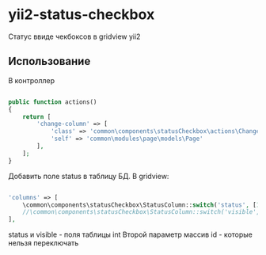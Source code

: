 yii2-status-checkbox
=================

Статус ввиде чекбоксов в gridview yii2 
  
Использование
------------------

В контроллер 

```php

public function actions()
{
    return [
        'change-column' => [
            'class' => 'common\components\statusCheckbox\actions\ChangeStatusAction',
            'self' => 'common\modules\page\models\Page'
        ],
    ];
}

```
Добавить поле status в таблицу БД.
В gridview:

```php

'columns' => [
    \common\components\statusCheckbox\StatusColumn::switch('status', [1]),
    //\common\components\statusCheckbox\StatusColumn::switch('visible', [1]),
],

```

status и visible - поля таблицы int
Второй параметр массив id - которые нельзя переключать
